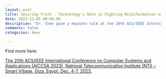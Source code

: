 ```yaml
---
layout: post
title: Securing Truth - Technology's Role in Fighting Misinformation on Social Media    
date: 2023-12-05 00:00:00
description: "Dr. Chen gave a keynote talk at the 20th ACS/IEEE International Conference on Computer Systems and Applications <a href='https://aiccsa.net/AICCSA2023/'>(AICCSA 2023)</a>"
comments: false
categories: News

---
```

Find more here:

[The 20th ACS/IEEE International Conference on Computer Systems and Applications (AICCSA 2023), National Telecommunication Institute (NTI) – Smart Village, Giza, Egypt, Dec. 4-7, 2023.](https://aiccsa.net/AICCSA2023/)


